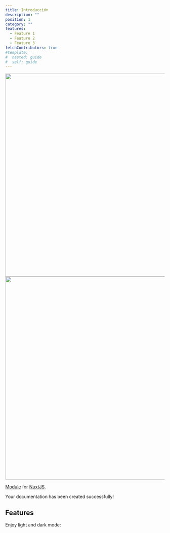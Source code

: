 ```yaml
---
title: Introducción
description: ""
position: 1
category: ""
features:
  - Feature 1
  - Feature 2
  - Feature 3
fetchContributors: true
#template:
#  nested: guide
#  self: guide
---
```


<img src="/preview.png" class="light-img" width="1280" height="640" alt=""/>
<img src="/preview-dark.png" class="dark-img" width="1280" height="640" alt=""/>

[Module]() for [NuxtJS](https://nuxtjs.org).

<alert type="success">

Your documentation has been created successfully!

</alert>

## Features

<list :items="features"></list>
<list :items="$contributors"></list>

<p class="flex items-center">Enjoy light and dark mode:&nbsp;<app-color-switcher class="inline-flex ml-2"></app-color-switcher></p>
